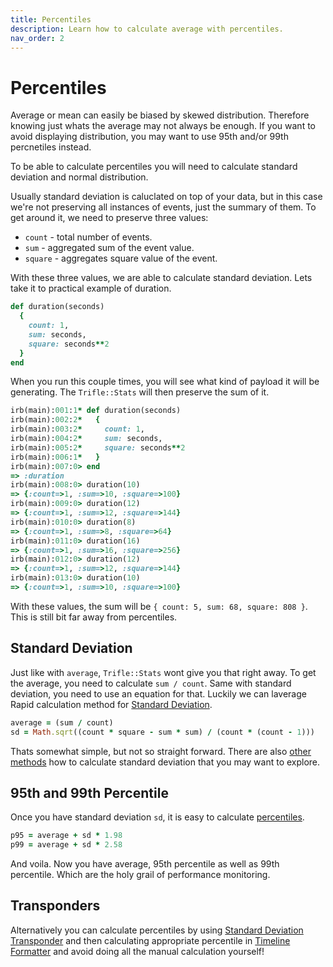 ```yaml
---
title: Percentiles
description: Learn how to calculate average with percentiles.
nav_order: 2
---
```


# Percentiles

Average or mean can easily be biased by skewed distribution. Therefore knowing just whats the average may not always be enough. If you want to avoid displaying distribution, you may want to use 95th and/or 99th percnetiles instead.

To be able to calculate percentiles you will need to calculate standard deviation and normal distribution. 

Usually standard deviation is caluclated on top of your data, but in this case we're not preserving all instances of events, just the summary of them. To get around it, we need to preserve three values:

- `count` - total number of events.
- `sum` - aggregated sum of the event value.
- `square` - aggregates square value of the event.

With these three values, we are able to calculate standard deviation. Lets take it to practical example of duration.

```ruby
def duration(seconds)
  {
    count: 1,
    sum: seconds,
    square: seconds**2
  }
end
```

When you run this couple times, you will see what kind of payload it will be generating. The `Trifle::Stats` will then preserve the sum of it.

```ruby
irb(main):001:1* def duration(seconds)
irb(main):002:2*   {
irb(main):003:2*     count: 1,
irb(main):004:2*     sum: seconds,
irb(main):005:2*     square: seconds**2
irb(main):006:1*   }
irb(main):007:0> end
=> :duration
irb(main):008:0> duration(10)
=> {:count=>1, :sum=>10, :square=>100}
irb(main):009:0> duration(12)
=> {:count=>1, :sum=>12, :square=>144}
irb(main):010:0> duration(8)
=> {:count=>1, :sum=>8, :square=>64}
irb(main):011:0> duration(16)
=> {:count=>1, :sum=>16, :square=>256}
irb(main):012:0> duration(12)
=> {:count=>1, :sum=>12, :square=>144}
irb(main):013:0> duration(10)
=> {:count=>1, :sum=>10, :square=>100}
```

With these values, the sum will be `{ count: 5, sum: 68, square: 808 }`. This is still bit far away from percentiles.

## Standard Deviation

Just like with `average`, `Trifle::Stats` wont give you that right away. To get the average, you need to calculate `sum / count`. Same with standard deviation, you need to use an equation for that. Luckily we can laverage Rapid calculation method for [Standard Deviation](https://en.wikipedia.org/wiki/Standard_deviation#Rapid_calculation_methods).

```ruby
average = (sum / count)
sd = Math.sqrt((count * square - sum * sum) / (count * (count - 1)))
```

Thats somewhat simple, but not so straight forward. There are also [other methods](https://en.wikipedia.org/wiki/Algorithms_for_calculating_variance) how to calculate standard deviation that you may want to explore.

## 95th and 99th Percentile

Once you have standard deviation `sd`, it is easy to calculate [percentiles](https://en.wikipedia.org/wiki/68–95–99.7_rule).

```ruby
p95 = average + sd * 1.98
p99 = average + sd * 2.58
```

And voila. Now you have average, 95th percentile as well as 99th percentile. Which are the holy grail of performance monitoring.

## Transponders

Alternatively you can calculate percentiles by using [Standard Deviation Transponder](../transponders/standard_deviation) and then calculating appropriate percentile in [Timeline Formatter](../formatters/timeline) and avoid doing all the manual calculation yourself!

